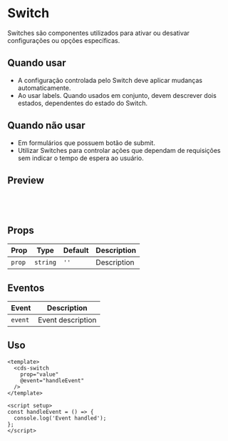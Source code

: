 # Switch

Switches são componentes utilizados para ativar ou desativar configurações ou opções específicas. 

## Quando usar

- A configuração controlada pelo Switch deve aplicar mudanças automaticamente.
- Ao usar labels. Quando usados em conjunto, devem descrever dois estados, dependentes do estado do Switch.

## Quando não usar

- Em formulários que possuem botão de submit.
- Utilizar Switches para controlar ações que dependam de requisições sem indicar o tempo de espera ao usuário.

## Preview

<script setup>
import Switch from '@/components/Switch.vue';

const handleClick = () => {
  console.log('Component interaction');
};
</script>

<div class="demo-container">
  <Switch />
</div>

## Props

| Prop | Type | Default | Description |
|------|------|---------|-------------|
| `prop` | `string` | `''` | Description |

## Eventos

| Event | Description |
|-------|-------------|
| `event` | Event description |

## Uso

```vue
<template>
  <cds-switch
    prop="value"
    @event="handleEvent"
  />
</template>

<script setup>
const handleEvent = () => {
  console.log('Event handled');
};
</script>
```

<style scoped>
.demo-container {
  padding: 20px;
  border: 1px solid var(--vp-c-border);
  border-radius: 8px;
  margin: 16px 0;
}
</style>